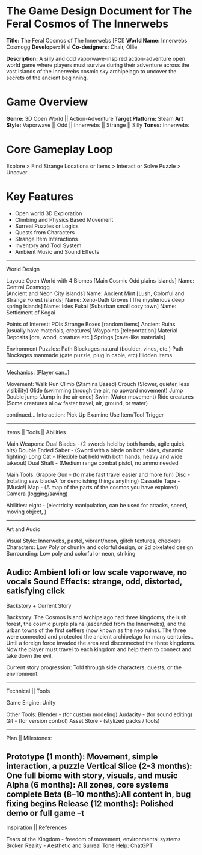 # The Game Design Document for The Feral Cosmos of The Innerwebs

**Title:** The Feral Cosmos of The Innerwebs [FCI]
**World Name:** Innerwebs Cosmogg
**Developer:** Hisl
**Co-designers:** Chair, Ollie

**Description:**  A silly and odd vaporwave-inspired action-adventure open world game where players must survive during their adventure across the vast islands of the Innerwebs cosmic sky archipelago to uncover the secrets of the ancient beginning. 

# Game Overview

**Genre:** 3D Open World || Action-Adventure 
**Target Platform:** Steam
**Art Style:** Vaporwave || Odd || Innerwebs || Strange || Silly
**Tones:** Innerwebs

# Core Gameplay Loop
Explore > Find Strange Locations or Items > Interact or Solve Puzzle > Uncover

# Key Features
- Open world 3D Exploration
- Climbing and Physics Based Movement
- Surreal Puzzles or Logics
- Quests from Characters
- Strange Item Interactions
- Inventory and Tool System
- Ambient Music and Sound Effects

---------------------------------------------------------------------

World Design

Layout: Open World with 4 Biomes
[Main Cosmic Odd plains islands] Name: Central Cosmogg  
[Ancient and Neon City islands] Name: Ancient Mint
[Lush, Colorful and Strange Forest islands] Name: Xeno-Dath Groves
[The mysterious deep spring islands] Name: Isles Fukai
[Suburban small cozy town] Name: Settlement of Kogai

Points of Interest: POIs
Strange Boxes [random items]
Ancient Ruins [usually have materials, creatures]
Waypoints [teleportation]
Material Deposits [ore, wood, creature etc.]
Springs [cave-like materials]

Environment Puzzles:
Path Blockages natural (boulder, vines, etc.)
Path Blockages manmade (gate puzzle, plug in cable, etc)
Hidden Items

---------------------------------------------------------------------

Mechanics: [Player can..]

Movement:
Walk
Run
Climb (Stamina Based)
Crouch (Slower, quieter, less visibility)
Glide (swimming through the air, no upward movement)
Jump
Double jump (Jump in the air once)
Swim (Water movement)
Ride creatures (Some creatures allow faster travel, air, ground, or water)


continued…
Interaction:
Pick Up
Examine
Use Item/Tool
Trigger


---------------------------------------------------------------------


Items || Tools || Abilities

Main Weapons:
Dual Blades - (2 swords held by both hands, agile quick hits)
Double Ended Saber - (Sword with a blade on both sides, dynamic fighting)
Long Cat - (Flexible bat held with both hands, heavy and wide takeout)
Dual Shaft - (Medium range combat pistol, no ammo needed

Main Tools:
Grapple Gun - (to make fast travel easier and more fun)
Disc - (rotating saw bladeA for demolishing things anything)
Cassette Tape - (Music!)
Map - (A map of the parts of the cosmos you have explored)
Camera (logging/saving)

Abilities:
eight - (electricity manipulation, can be used for attacks, speed, moving object, )

---------------------------------------------------------------------

Art and Audio

Visual Style: Innerwebs, pastel, vibrant/neon, glitch textures, checkers
Characters: Low Poly or chunky and colorful design, or 2d pixelated design
Surrounding: Low poly and colorful or neon, striking

Audio: Ambient lofi or low scale vaporwave, no vocals
Sound Effects: strange, odd, distorted, satisfying click
---------------------------------------------------------------------
Backstory + Current Story

Backstory: The Cosmos Island Archipelago had three kingdoms, the lush forest, the cosmic purple plains (ascended from the Innerwebs), and the urban towns of the first settlers (now known as the neo ruins). The three were connected and protected the ancient archipelago for many centuries.. Until a foreign force invaded the area and disconnected the three kingdoms. Now the player must travel to each kingdom and help them to connect and take down the evil.


Current story progression: Told through side characters, quests, or the environment.

---------------------------------------------------------------------


Technical || Tools

Game Engine: Unity


Other Tools:
Blender - (for custom modeling)
Audacity - (for sound editing)
Git - (for version control)
Asset Store - (stylized packs / tools)


---------------------------------------------------------------------

Plan || Milestones:

Prototype (1 month): Movement, simple interaction, a puzzle
Vertical Slice (2-3 months): One full biome with story, visuals, and music
Alpha (6 months): All zones, core systems complete
Beta (8–10 months):All content in, bug fixing begins
Release (12 months): Polished demo or full game
–t
---------------------------------------------------------------------

Inspiration || References

Tears of the Kingdom - freedom of movement, environmental systems
Broken Reality - Aesthetic and Surreal Tone
Help: ChatGPT







 



